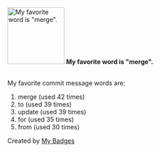 <img src="https://github.com/my-badges/my-badges/blob/master/src/all-badges/favorite-word/favorite-word.png?raw=true" alt="My favorite word is &quot;merge&quot;." title="My favorite word is &quot;merge&quot;." width="128">
<strong>My favorite word is &quot;merge&quot;.</strong>
<br><br>

My favorite commit message words are:

1. merge (used 42 times)
2. to (used 39 times)
3. update (used 39 times)
4. for (used 35 times)
5. from (used 30 times)


Created by <a href="https://github.com/my-badges/my-badges">My Badges</a>